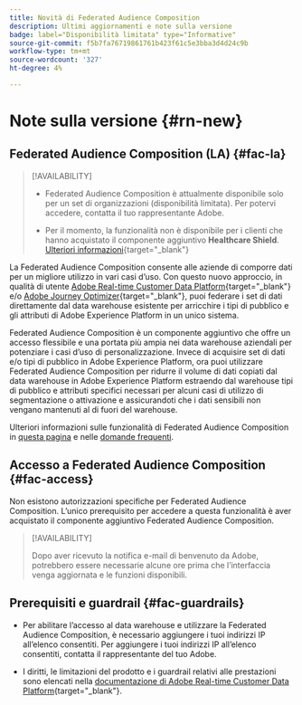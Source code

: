 ```yaml
---
title: Novità di Federated Audience Composition
description: Ultimi aggiornamenti e note sulla versione
badge: label="Disponibilità limitata" type="Informative"
source-git-commit: f5b7fa76719861761b423f61c5e3bba3d4d24c9b
workflow-type: tm+mt
source-wordcount: '327'
ht-degree: 4%

---
```



# Note sulla versione {#rn-new}

## Federated Audience Composition (LA) {#fac-la}

>[!AVAILABILITY]
>
>* Federated Audience Composition è attualmente disponibile solo per un set di organizzazioni (disponibilità limitata). Per potervi accedere, contatta il tuo rappresentante Adobe.
>
>* Per il momento, la funzionalità non è disponibile per i clienti che hanno acquistato il componente aggiuntivo **Healthcare Shield**. [Ulteriori informazioni](https://experienceleague.adobe.com/en/docs/events/customer-data-management-voices-recordings/governance/healthcare-shield){target="_blank"}


La Federated Audience Composition consente alle aziende di comporre dati per un migliore utilizzo in vari casi d’uso. Con questo nuovo approccio, in qualità di utente [Adobe Real-time Customer Data Platform](https://experienceleague.adobe.com/en/docs/experience-platform/segmentation/home){target="_blank"} e/o [Adobe Journey Optimizer](https://experienceleague.adobe.com/it/docs/journey-optimizer/using/ajo-home){target="_blank"}, puoi federare i set di dati direttamente dal data warehouse esistente per arricchire i tipi di pubblico e gli attributi di Adobe Experience Platform in un unico sistema.

Federated Audience Composition è un componente aggiuntivo che offre un accesso flessibile e una portata più ampia nei data warehouse aziendali per potenziare i casi d’uso di personalizzazione.
Invece di acquisire set di dati e/o tipi di pubblico in Adobe Experience Platform, ora puoi utilizzare Federated Audience Composition per ridurre il volume di dati copiati dal data warehouse in Adobe Experience Platform estraendo dal warehouse tipi di pubblico e attributi specifici necessari per alcuni casi di utilizzo di segmentazione o attivazione e assicurandoti che i dati sensibili non vengano mantenuti al di fuori del warehouse.

Ulteriori informazioni sulle funzionalità di Federated Audience Composition in [questa pagina](get-started.md) e nelle [domande frequenti](get-started.md#faq).

## Accesso a Federated Audience Composition {#fac-access}

Non esistono autorizzazioni specifiche per Federated Audience Composition. L’unico prerequisito per accedere a questa funzionalità è aver acquistato il componente aggiuntivo Federated Audience Composition.

>[!AVAILABILITY]
>
>Dopo aver ricevuto la notifica e-mail di benvenuto da Adobe, potrebbero essere necessarie alcune ore prima che l’interfaccia venga aggiornata e le funzioni disponibili.
>

## Prerequisiti e guardrail {#fac-guardrails}

* Per abilitare l’accesso al data warehouse e utilizzare la Federated Audience Composition, è necessario aggiungere i tuoi indirizzi IP all’elenco consentiti. Per aggiungere i tuoi indirizzi IP all’elenco consentiti, contatta il rappresentante del tuo Adobe.

* I diritti, le limitazioni del prodotto e i guardrail relativi alle prestazioni sono elencati nella [documentazione di Adobe Real-time Customer Data Platform](https://experienceleague.adobe.com/en/docs/experience-platform/profile/guardrails){target="_blank"}.
